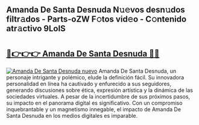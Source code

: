 ## Amanda De Santa Desnuda N𝚞𝚎vos desn𝚞dos filtr𝚊dos - Parts-oZW F𝚘tos vid𝚎o - C𝚘ntenido atr𝚊ctivo 9LoIS

# <h2><a href="http://mbayb5j.tromn.icu/?c=Amanda+De+Santa+Desnuda">🔗👉👉👉 Amanda De Santa Desnuda 🔗🔗</a></h2>

[![Amanda De Santa Desnuda nuevo](https://i.imgur.com/pEAQMta.gif)](http://mbayb5j.tromn.icu/?c=Amanda+De+Santa+Desnuda)
Amanda De Santa Desnuda, un personaje intrigante y polémico, elude la definición fácil. Su innovadora personalidad en línea ha cautivado y enfurecido a sus seguidores, generando discusiones sobre ética, expresión artística y la dinámica de las sociedades virtuales. A pesar de la incertidumbre de sus próximos pasos, su impacto en el panorama digital es significativo. Con un compromiso inquebrantable y un magnetismo innegable, el impacto de Amanda De Santa Desnuda en los medios digitales es imparable.

